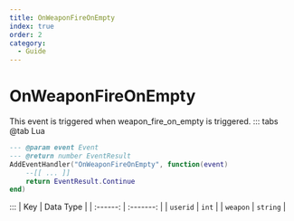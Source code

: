 ```yaml
---
title: OnWeaponFireOnEmpty
index: true
order: 2
category:
  - Guide
---
```


# OnWeaponFireOnEmpty
This event is triggered when weapon_fire_on_empty is triggered.
::: tabs
@tab Lua
```lua
--- @param event Event
--- @return number EventResult
AddEventHandler("OnWeaponFireOnEmpty", function(event)
    --[[ ... ]]
    return EventResult.Continue
end)
```

:::
|    Key   | Data Type |
| :------: | :-------: |
| `userid` |   `int`   |
| `weapon` |  `string` |